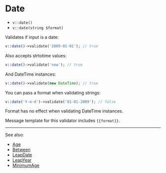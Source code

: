 # Date

- `v::date()`
- `v::date(string $format)`

Validates if input is a date:

```php
v::date()->validate('2009-01-01'); // true
```

Also accepts strtotime values:

```php
v::date()->validate('now'); // true
```

And DateTime instances:

```php
v::date()->validate(new DateTime); // true
```

You can pass a format when validating strings:

```php
v::date('Y-m-d')->validate('01-01-2009'); // false
```

Format has no effect when validating DateTime instances.

Message template for this validator includes `{{format}}`.

***
See also:

  * [Age](Age.md)
  * [Between](Between.md)
  * [LeapDate](LeapDate.md)
  * [LeapYear](LeapYear.md)
  * [MinimumAge](MinimumAge.md)
